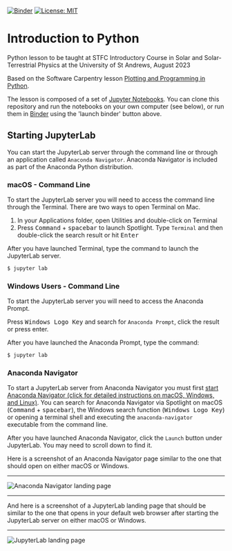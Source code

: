 [![Binder](https://mybinder.org/badge_logo.svg)](https://mybinder.org/v2/gh/StAResComp/stfc-solar-summer-school-python/HEAD) [![License: MIT](https://img.shields.io/badge/License-MIT-yellow.svg)](https://opensource.org/licenses/MIT)

# Introduction to Python

Python lesson to be taught at STFC Introductory Course in Solar and Solar-Terrestrial Physics at the University of St Andrews, August 2023

Based on the Software Carpentry lesson [Plotting and Programming in Python](http://swcarpentry.github.io/python-novice-gapminder/index.html).

The lesson is composed of a set of [Jupyter Notebooks](https://jupyter.org). You can clone this repository and run the notebooks on your own computer (see below), or run them in [Binder](https://mybinder.org/) using the 'launch binder' button above.

## Starting JupyterLab

You can start the JupyterLab server through the command line or through an application called `Anaconda Navigator`. Anaconda Navigator is included as part of the Anaconda Python distribution.

### macOS - Command Line

To start the JupyterLab server you will need to access the command line through the Terminal.
There are two ways to open Terminal on Mac.

1. In your Applications folder, open Utilities and double-click on Terminal
2. Press <kbd>Command</kbd> + <kbd>spacebar</kbd> to launch Spotlight. Type `Terminal` and then
  double-click the search result or hit <kbd>Enter</kbd>

After you have launched Terminal, type the command to launch the JupyterLab server.

```bash
$ jupyter lab
```

### Windows Users - Command Line

To start the JupyterLab server you will need to access the Anaconda Prompt.

Press <kbd>Windows Logo Key</kbd> and search for `Anaconda Prompt`, click the result or press enter.

After you have launched the Anaconda Prompt, type the command:

```bash
$ jupyter lab
```

### Anaconda Navigator

To start a JupyterLab server from Anaconda Navigator you must first [start Anaconda Navigator (click for detailed instructions on macOS, Windows, and Linux)](https://docs.anaconda.com/free/navigator/getting-started/#navigator-starting-navigator). You can search for Anaconda Navigator via Spotlight on macOS (<kbd>Command</kbd> + <kbd>spacebar</kbd>), the Windows search function (<kbd>Windows Logo Key</kbd>) or opening a terminal shell and executing the `anaconda-navigator` executable from the command line.

After you have launched Anaconda Navigator, click the `Launch` button under JupyterLab. You may need to scroll down to find it.

Here is a screenshot of an Anaconda Navigator page similar to the one that should open on either macOS or Windows.

---

![Anaconda Navigator landing page](http://swcarpentry.github.io/python-novice-gapminder/fig/0_anaconda_navigator_landing_page.png)

---

And here is a screenshot of a JupyterLab landing page that should be similar to the one that opens in your
default web browser after starting the JupyterLab server on either macOS or Windows.

---

![JupyterLab landing page](http://swcarpentry.github.io/python-novice-gapminder/fig/0_jupyterlab_landing_page.png)
